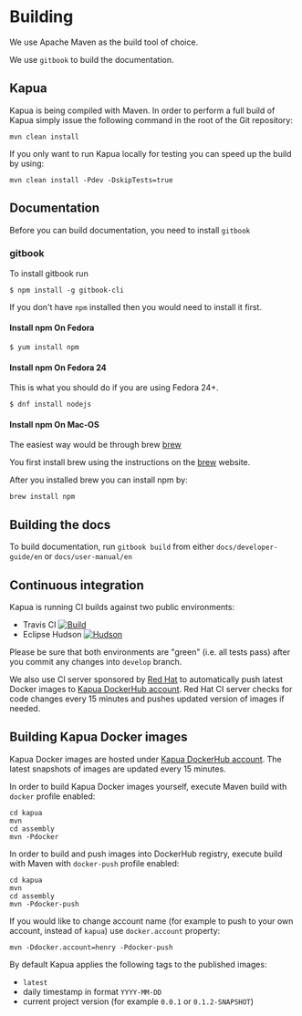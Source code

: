 # Building

We use Apache Maven as the build tool of choice.

We use `gitbook` to build the documentation.

## Kapua

Kapua is being compiled with Maven. In order to perform a full build
of Kapua simply issue the following command in the root of the Git repository:

    mvn clean install

If you only want to run Kapua locally for testing you can speed up the build
by using:

    mvn clean install -Pdev -DskipTests=true

## Documentation

Before you can build documentation, you need to install `gitbook`

### gitbook

To install gitbook run

    $ npm install -g gitbook-cli

If you don't have `npm` installed then you would need to install it first.

#### Install npm On Fedora

    $ yum install npm

#### Install npm On Fedora 24

This is what you should do if you are using Fedora 24+.

    $ dnf install nodejs

#### Install npm On Mac-OS

The easiest way would be through brew [brew]

You first install brew using the instructions on the [brew] website.

After you installed brew you can install npm by:

    brew install npm

[brew]: <http://brew.sh>

## Building the docs

To build documentation, run `gitbook build` from either `docs/developer-guide/en` or `docs/user-manual/en`

## Continuous integration
 
Kapua is running CI builds against two public environments:

- Travis CI  [![Build](https://api.travis-ci.org/eclipse/kapua.svg)](https://travis-ci.org/eclipse/kapua/) 
- Eclipse Hudson [![Hudson](https://img.shields.io/jenkins/s/https/hudson.eclipse.org/kapua/job/Develop.svg)](https://hudson.eclipse.org/kapua/)

Please be sure that both environments are "green" (i.e. all tests pass) after you commit any changes into `develop` branch.

We also use CI server sponsored by [Red Hat](https://www.redhat.com/en) to automatically push latest Docker images to 
[Kapua DockerHub account](https://hub.docker.com/r/kapua/). Red Hat CI server checks for code changes every 15 minutes and pushes updated version
of images if needed.

## Building Kapua Docker images

Kapua Docker images are hosted under [Kapua DockerHub account](https://hub.docker.com/r/kapua/). The latest snapshots of images are updated every 15 minutes.

In order to build Kapua Docker images yourself, execute Maven build with `docker` profile enabled:

    cd kapua
    mvn
    cd assembly
    mvn -Pdocker

In order to build and push images into DockerHub registry, execute build with Maven with `docker-push` profile enabled:

    cd kapua
    mvn
    cd assembly
    mvn -Pdocker-push

If you would like to change account name (for example to push to your own account, instead of `kapua`) use `docker.account` property:

    mvn -Ddocker.account=henry -Pdocker-push

By default Kapua applies the following tags to the published images:
- `latest`
- daily timestamp in format `YYYY-MM-DD`
- current project version (for example `0.0.1` or `0.1.2-SNAPSHOT`)